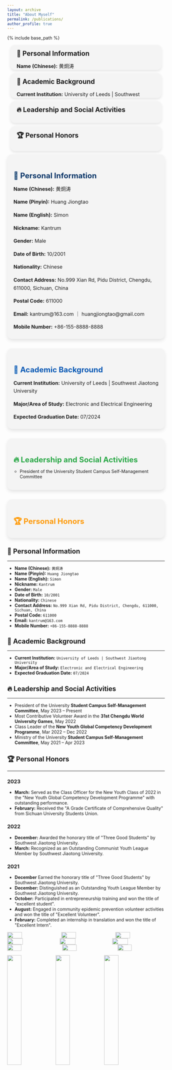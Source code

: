 ```yaml
---
layout: archive
title: "About Myself"
permalink: /publications/
author_profile: true
---
```


{% include base_path %}



<style>
    .info-section {
        background-color: #f4f4f4;
        padding: 15px 20px; /* 顶部和底部的内边距减少 */
        border-radius: 15px;
        box-shadow: 0 4px 8px rgba(0,0,0,0.1);
        margin: 10px;
        transition: max-height 0.3s ease;
        overflow: hidden;
        max-height: 50px; /* 初始高度仅足以显示标题 */
        cursor: pointer;
    }

    .info-section:hover {
        max-height: 1000px; /* 鼠标悬停时增加高度以显示完整内容 */
    }

    .info-section h2 {
        margin-top: 0; /* 移除标题的顶部边距 */
        margin-bottom: 15px; /* 设置标题到正文的距离 */
    }
</style>

<div class="info-section">
    <h2>🌟 Personal Information</h2>
    <p style="font-size: 16px; line-height: 1.6; margin-bottom: 5px;"><strong>Name (Chinese):</strong> 黄炯涛</p>
    <p style="font-size: 16px; line-height: 1.6; margin-bottom: 5px;"><strong>Name (Pinyin):</strong> Huang Jiongtao</p>
    <p style="font-size: 16px; line-height: 1.6; margin-bottom: 5px;"><strong>Name (English):</strong> Simon</p>
    <p style="font-size: 16px; line-height: 1.6; margin-bottom: 5px;"><strong>Nickname:</strong> Kantrum</p>
    <p style="font-size: 16px; line-height: 1.6; margin-bottom: 5px;"><strong>Gender:</strong> Male</p>
    <p style="font-size: 16px; line-height: 1.6; margin-bottom: 5px;"><strong>Date of Birth:</strong> 10/2001</p>
    <p style="font-size: 16px; line-height: 1.6; margin-bottom: 5px;"><strong>Nationality:</strong> Chinese</p>
    <p style="font-size: 16px; line-height: 1.6; margin-bottom: 5px;"><strong>Contact Address:</strong> No.999 Xian Rd, Pidu District, Chengdu, 611000, Sichuan, China</p>
    <p style="font-size: 16px; line-height: 1.6; margin-bottom: 5px;"><strong>Postal Code:</strong> 611000</p>
    <p style="font-size: 16px; line-height: 1.6; margin-bottom: 5px;"><strong>Email:</strong> kantrum@163.com ｜ huangjiongtao@gmail.com</p>
    <p style="font-size: 16px; line-height: 1.6; margin-bottom: 5px;"><strong>Mobile Number:</strong> +86-155-8888-8888</p>
    <!-- 个人信息的更多内容 -->
</div>

<div class="info-section">
    <h2>📘 Academic Background</h2>
    <p style="font-size: 16px; line-height: 1.6; margin-bottom: 5px;"><strong>Current Institution:</strong> University of Leeds | Southwest Jiaotong University</p>
    <p style="font-size: 16px; line-height: 1.6; margin-bottom: 5px;"><strong>Major/Area of Study:</strong> Electronic and Electrical Engineering</p>
    <p style="font-size: 16px; line-height: 1.6; margin-bottom: 5px;"><strong>Expected Graduation Date:</strong> 07/2024</p>
    <!-- 学术背景的更多内容 -->
</div>

<div class="info-section">
    <h2>🔥 Leadership and Social Activities</h2>
    <!-- 领导和社交活动的更多内容 -->
</div>

<div class="info-section">
    <h2>🏆 Personal Honors</h2>
    <!-- 个人荣誉的更多内容 -->
</div>








<div style="background-color: #f4f4f4; padding: 20px; border-radius: 15px; box-shadow: 0 6px 12px rgba(0,0,0,0.1); margin-bottom: 30px;">
    <h2 style="color: #003366; font-size: 24px; font-weight: bold; margin-bottom: 10px;">🌟 Personal Information</h2>
    <p style="font-size: 16px; line-height: 1.6; margin-bottom: 5px;"><strong>Name (Chinese):</strong> 黄炯涛</p>
    <p style="font-size: 16px; line-height: 1.6; margin-bottom: 5px;"><strong>Name (Pinyin):</strong> Huang Jiongtao</p>
    <p style="font-size: 16px; line-height: 1.6; margin-bottom: 5px;"><strong>Name (English):</strong> Simon</p>
    <p style="font-size: 16px; line-height: 1.6; margin-bottom: 5px;"><strong>Nickname:</strong> Kantrum</p>
    <p style="font-size: 16px; line-height: 1.6; margin-bottom: 5px;"><strong>Gender:</strong> Male</p>
    <p style="font-size: 16px; line-height: 1.6; margin-bottom: 5px;"><strong>Date of Birth:</strong> 10/2001</p>
    <p style="font-size: 16px; line-height: 1.6; margin-bottom: 5px;"><strong>Nationality:</strong> Chinese</p>
    <p style="font-size: 16px; line-height: 1.6; margin-bottom: 5px;"><strong>Contact Address:</strong> No.999 Xian Rd, Pidu District, Chengdu, 611000, Sichuan, China</p>
    <p style="font-size: 16px; line-height: 1.6; margin-bottom: 5px;"><strong>Postal Code:</strong> 611000</p>
    <p style="font-size: 16px; line-height: 1.6; margin-bottom: 5px;"><strong>Email:</strong> kantrum@163.com ｜ huangjiongtao@gmail.com</p>
    <p style="font-size: 16px; line-height: 1.6; margin-bottom: 5px;"><strong>Mobile Number:</strong> +86-155-8888-8888</p>
    <!-- 更多个人信息 -->
</div>

<div style="background-color: #f4f4f4; padding: 20px; border-radius: 15px; box-shadow: 0 6px 12px rgba(0,0,0,0.1); margin-bottom: 30px;">
    <h2 style="color: #0056b3; font-size: 24px; font-weight: bold; margin-bottom: 10px;">📘 Academic Background</h2>
    <p style="font-size: 16px; line-height: 1.6; margin-bottom: 5px;"><strong>Current Institution:</strong> University of Leeds | Southwest Jiaotong University</p>
    <p style="font-size: 16px; line-height: 1.6; margin-bottom: 5px;"><strong>Major/Area of Study:</strong> Electronic and Electrical Engineering</p>
    <p style="font-size: 16px; line-height: 1.6; margin-bottom: 5px;"><strong>Expected Graduation Date:</strong> 07/2024</p>
    <!-- 更多学术背景 -->
</div>

<div style="background-color: #f4f4f4; padding: 20px; border-radius: 15px; box-shadow: 0 6px 12px rgba(0,0,0,0.1); margin-bottom: 30px;">
    <h2 style="color: #28a745; font-size: 24px; font-weight: bold; margin-bottom: 10px;">🔥 Leadership and Social Activities</h2>
    <ul style="list-style-type: circle; padding-left: 20px;">
        <li>President of the University Student Campus Self-Management Committee</li>
        <!-- 更多活动 -->
    </ul>
</div>

<div style="background-color: #f4f4f4; padding: 20px; border-radius: 15px; box-shadow: 0 6px 12px rgba(0,0,0,0.1); margin-bottom: 30px;">
    <h2 style="color: #ff9900; font-size: 24px; font-weight: bold; margin-bottom: 10px;">🏆 Personal Honors</h2>
    <!-- 个人荣誉 -->
</div>



## 🌟 Personal Information
---
- **Name (Chinese):** `黄炯涛`
- **Name (Pinyin):** `Huang Jiongtao`
- **Name (English):** `Simon`
- **Nickname:** `Kantrum`
- **Gender:** `Male`
- **Date of Birth:** `10/2001`
- **Nationality:** `Chinese`
- **Contact Address:** `No.999 Xian Rd, Pidu District, Chengdu, 611000, Sichuan, China`
- **Postal Code:** `611000`
- **Email:** `kantrum@163.com`
- **Mobile Number:** `+86-155-8888-8888`

## 📘 Academic Background
---
- **Current Institution:** `University of Leeds | Southwest Jiaotong University`
- **Major/Area of Study:** `Electronic and Electrical Engineering`
- **Expected Graduation Date:** `07/2024`

## 🔥 Leadership and Social Activities
---
- President of the University **Student Campus Self-Management Committee**, May 2023 – Present
- Most Contributive Volunteer Award in the **31st Chengdu World University Games**, May 2022
- Class Leader of the **New Youth Global Competency Development Programme**, Mar 2022 – Dec 2022
- Ministry of the University **Student Campus Self-Management Committee**, May 2021 – Apr 2023

## 🏆 Personal Honors
---
### 2023
- **March:** Served as the Class Officer for the New Youth Class of 2022 in the "New Youth Global Competency Development Programme" with outstanding performance.
- **February:** Received the "A Grade Certificate of Comprehensive Quality" from Sichuan University Students Union.

### 2022
- **December:** Awarded the honorary title of "Three Good Students" by Southwest Jiaotong University.
- **March:** Recognized as an Outstanding Communist Youth League Member by Southwest Jiaotong University.

### 2021
- **December** Earned the honorary title of "Three Good Students" by Southwest Jiaotong University.
- **December:** Distinguished as an Outstanding Youth League Member by Southwest Jiaotong University.
- **October:** Participated in entrepreneurship training and won the title of "excellent student".
- **August:** Engaged in community epidemic prevention volunteer activities and won the title of "Excellent Volunteer".
- **February:** Completed an internship in translation and won the title of "Excellent Intern".



<div style="display: flex; justify-content: space-between;">
  <img src="https://kantrum.github.io/huangjiongtao.github.io/images/IMG_1492.png" style="flex: 1; max-width: 996px; max-height: 769px; width: 30%; height: auto; margin-right: 10px;" />
  <img src="https://kantrum.github.io/huangjiongtao.github.io/images/IMG_1493.png" style="flex: 1; max-width: 996px; max-height: 769px; width: 30%; height: auto; margin-left: 5px; margin-right: 5px;" />
  <img src="https://kantrum.github.io/huangjiongtao.github.io/images/IMG_1494.JPG" style="flex: 1; max-width: 996px; max-height: 769px; width: 30%; height: auto; margin-left: 10px;" />
</div>



<div style="display: flex; justify-content: space-between;">
  <img src="https://kantrum.github.io/huangjiongtao.github.io/images/IMG_1492.png" style="flex: 1; max-width: 996px; max-height: 769px; width: 30%; height: auto;" />
  <img src="https://kantrum.github.io/huangjiongtao.github.io/images/IMG_1493.png" style="flex: 1; max-width: 996px; max-height: 769px; width: 30%; height: auto;" />
  <img src="https://kantrum.github.io/huangjiongtao.github.io/images/IMG_1494.JPG" style="flex: 1; max-width: 996px; max-height: 769px; width: 30%; height: auto;" />
</div>



<div style="display: flex; justify-content: space-between;">
  <img src="https://kantrum.github.io/huangjiongtao.github.io/images/IMG_1492.png" style="width: 30%; height: auto; max-width: 996px; max-height: 769px;" />
  <img src="https://kantrum.github.io/huangjiongtao.github.io/images/IMG_1493.png" style="width: 30%; height: auto; max-width: 996px; max-height: 769px;" />
  <img src="https://kantrum.github.io/huangjiongtao.github.io/images/IMG_1494.JPG" style="width: 30%; height: auto; max-width: 996px; max-height: 769px;" />
</div>


<p float="left">
  <img src="https://kantrum.github.io/huangjiongtao.github.io/images/IMG_1492.png" width="30%" />
  <img src="https://kantrum.github.io/huangjiongtao.github.io/images/IMG_1493.png" width="30%" />
  <img src="https://kantrum.github.io/huangjiongtao.github.io/images/IMG_1494.JPG" width="30%" />
</p>


<p style="float: left;">
  <img src="https://kantrum.github.io/huangjiongtao.github.io/images/IMG_1492.png" style="width: auto; height: 769px; max-width: 30%;" />
  <img src="https://kantrum.github.io/huangjiongtao.github.io/images/IMG_1493.png" style="width: auto; height: 769px; max-width: 30%;" />
  <img src="https://kantrum.github.io/huangjiongtao.github.io/images/IMG_1494.JPG" style="width: auto; height: 769px; max-width: 30%;" />
</p>


## 🗓️ **My Upcoming Schedule**
---

### 🌟 **Week 14** [Dec 4 - Dec 10]
> - **Dec 7:**
>   - 📌 ~~**Learning:** _XJEL3030 Assignment 3 DDL_~~
> - **Dec 8:**
>   - ⏰ ~~**Learning:** _XJEL3875 Interim Report DDL_~~
> - **Dec 9:**
>   - 📚 ~~**Learning:** `Report Submission`~~

---

### ✨ **Week 15** [Dec 11 - Dec 17]
> - **Dec 15:**
>   - 💼 ~~**Learning:** _XJEL3362 Mid Test_~~
> - **Dec 16:**
>   - ❤️ ~~**Learning:** _XJEL3875 Journal 8_~~

---

### 🌟 **Week 16** [Dec 18 - Dec 24]
> - **Dec 20:**
>   - 🎳 **Learning:** _XJEL3030 Assignment 4 DDL_
> - **Dec 18:**
>   - 🗣️ **Learning:** _XJEL3875 Journal 9_

---

### ✨ **Week 17** [Dec 25 - Dec 31]
> - **Dec 25:**
>   - 🎄 **Holiday:** Christmas Day
> - **Dec 28:**
>   - 📅 **Planning Session:** for Q1
> - **Dec 30:**
>   - 📝 **Learning:** _XJEL3875 Journal 10_

---

### 🎯 **Key Dates**
- **Dec 31:** 🥳 _New Year's Eve Celebration_
- **Jan 1:** 🎉 _New Year: Office Closed_

---

<iframe src="https://calendar.google.com/calendar/embed?src=huangjiongtao%40gmail.com" style="border: 0" width="800" height="600" frameborder="0" scrolling="no"></iframe>

## 📸 Photograph
---
*Attach a recent personal photograph here.*
<p float="left">
  <img src="https://kantrum.github.io/huangjiongtao.github.io/images/profile.png" width="30%" />
  <img src="https://kantrum.github.io/huangjiongtao.github.io/images/profile.png" width="30%" />
  <img src="https://kantrum.github.io/huangjiongtao.github.io/images/profile.png" width="30%" />
</p>

![Attach a recent personal photograph here](https://kantrum.github.io/huangjiongtao.github.io/images/profile.png)

![Attach a recent personal photograph here](https://kantrum.github.io/huangjiongtao.github.io/images/profile.png)

![Attach a recent personal photograph here](https://kantrum.github.io/huangjiongtao.github.io/images/profile.png)



<div style="display: flex; justify-content: space-between;">
  <img src="https://kantrum.github.io/huangjiongtao.github.io/images/profile.png" style="flex: 1; max-width: 996px; max-height: 769px; width: 30%; height: auto;" />
  <img src="https://kantrum.github.io/huangjiongtao.github.io/images/profile.png" style="flex: 1; max-width: 996px; max-height: 769px; width: 30%; height: auto;" />
  <img src="https://kantrum.github.io/huangjiongtao.github.io/images/profile.png" style="flex: 1; max-width: 996px; max-height: 769px; width: 30%; height: auto;" />
</div>

